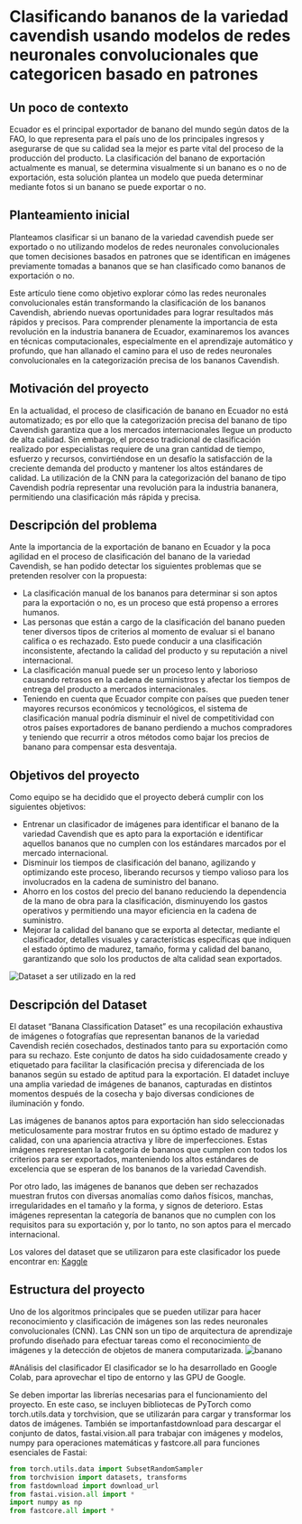 # Clasificando bananos de la variedad cavendish usando modelos de redes neuronales convolucionales que categoricen basado en patrones
## Un poco de contexto
Ecuador es el principal exportador de banano del mundo según datos de la FAO, lo que representa para el país uno de los principales ingresos y asegurarse de que su calidad sea la mejor es parte vital del proceso de la producción del producto.
La clasificación del banano de exportación actualmente es manual, se determina visualmente si un banano es o no de exportación, esta solución plantea un modelo que pueda determinar mediante fotos si un banano se puede exportar o no.
## Planteamiento inicial
Planteamos clasificar si un banano de la variedad cavendish puede ser exportado o no utilizando modelos de redes neuronales convolucionales que tomen decisiones basados en patrones que se identifican en imágenes previamente tomadas a bananos que se han clasificado como bananos de exportación o no.

Este artículo tiene como objetivo explorar cómo las redes neuronales convolucionales están transformando la clasificación de los bananos Cavendish, abriendo nuevas oportunidades para lograr resultados más rápidos y precisos. Para comprender plenamente la importancia de esta revolución en la industria bananera de Ecuador, examinaremos los avances en técnicas computacionales, especialmente en el aprendizaje automático y profundo, que han allanado el camino para el uso de redes neuronales convolucionales en la categorización precisa de los bananos Cavendish.

## Motivación del proyecto
En la actualidad, el proceso de clasificación de banano en Ecuador no está automatizado; es por ello que la categorización precisa del banano de tipo Cavendish garantiza que a los mercados internacionales llegue un producto de alta calidad. Sin embargo, el proceso tradicional de clasificación realizado por especialistas requiere de una gran cantidad de tiempo, esfuerzo y recursos, convirtiéndose en un desafío la satisfacción de la creciente demanda del producto y mantener los altos estándares de calidad. La utilización de la CNN para la categorización del banano de tipo Cavendish podría representar una revolución para la industria bananera, permitiendo una clasificación más rápida y precisa.
## Descripción del problema
Ante la importancia de la exportación de banano en Ecuador y la poca agilidad en el proceso de clasificación del banano de la variedad Cavendish, se han podido detectar los siguientes problemas que se pretenden resolver con la propuesta:

+ La clasificación manual de los bananos para determinar si son aptos para la exportación o no, es un proceso que está propenso a errores humanos.
+ Las personas que están a cargo de la clasificación del banano pueden tener diversos tipos de criterios al momento de evaluar si el banano califica o es rechazado. Esto puede conducir a una clasificación inconsistente, afectando la calidad del producto y su reputación a nivel internacional.
+ La clasificación manual puede ser un proceso lento y laborioso causando retrasos en la cadena de suministros y afectar los tiempos de entrega del producto a mercados internacionales.
+ Teniendo en cuenta que Ecuador compite con países que pueden tener mayores recursos económicos y tecnológicos, el sistema de clasificación manual podría disminuir el nivel de competitividad con otros países exportadores de banano perdiendo a muchos compradores y teniendo que recurrir a otros métodos como bajar los precios de banano para compensar esta desventaja.

## Objetivos del proyecto
Como equipo se ha decidido que el proyecto deberá cumplir con los siguientes objetivos:

+ Entrenar un clasificador de imágenes para identificar el banano de la variedad Cavendish que es apto para la exportación e identificar aquellos bananos que no cumplen con los estándares marcados por el mercado internacional.
+ Disminuir los tiempos de clasificación del banano, agilizando y optimizando este proceso, liberando recursos y tiempo valioso para los involucrados en la cadena de suministro del banano.
+ Ahorro en los costos del precio del banano reduciendo la dependencia de la mano de obra para la clasificación, disminuyendo los gastos operativos y permitiendo una mayor eficiencia en la cadena de suministro.
+ Mejorar la calidad del banano que se exporta al detectar, mediante el clasificador, detalles visuales y características específicas que indiquen el estado óptimo de madurez, tamaño, forma y calidad del banano, garantizando que solo los productos de alta calidad sean exportados.

![Dataset a ser utilizado en la red](https://github.com/ruthsbel/bananos-redes-convolucionales/assets/10469932/3762fca9-e730-447a-ab7c-38df3e0accf7)

## Descripción del Dataset
El dataset “Banana Classification Dataset” es una recopilación exhaustiva de imágenes o fotografías que representan bananos de la variedad Cavendish recién cosechados, destinados tanto para su exportación como para su rechazo. Este conjunto de datos ha sido cuidadosamente creado y etiquetado para facilitar la clasificación precisa y diferenciada de los bananos según su estado de aptitud para la exportación. El datadet incluye una amplia variedad de imágenes de bananos, capturadas en distintos momentos después de la cosecha y bajo diversas condiciones de iluminación y fondo.

Las imágenes de bananos aptos para exportación han sido seleccionadas meticulosamente para mostrar frutos en su óptimo estado de madurez y calidad, con una apariencia atractiva y libre de imperfecciones. Estas imágenes representan la categoría de bananos que cumplen con todos los criterios para ser exportados, manteniendo los altos estándares de excelencia que se esperan de los bananos de la variedad Cavendish.

Por otro lado, las imágenes de bananos que deben ser rechazados muestran frutos con diversas anomalías como daños físicos, manchas, irregularidades en el tamaño y la forma, y signos de deterioro. Estas imágenes representan la categoría de bananos que no cumplen con los requisitos para su exportación y, por lo tanto, no son aptos para el mercado internacional.

Los valores del dataset que se utilizaron para este clasificador los puede encontrar en:
[Kaggle](https://www.kaggle.com/datasets/andreruizcalle/banana-classification-dataset?resource=download)

## Estructura del proyecto
Uno de los algoritmos principales que se pueden utilizar para hacer reconocimiento y clasificación de imágenes son las redes neuronales convolucionales (CNN). Las CNN son un tipo de arquitectura de aprendizaje profundo diseñado para efectuar tareas como el reconocimiento de imágenes y la detección de objetos de manera computarizada.
![banano](https://github.com/ruthsbel/bananos-redes-convolucionales/assets/10469932/fbaba164-d815-4b57-84ef-2fa255748523)

#Análisis del clasificador
El clasificador se lo ha desarrollado en Google Colab, para aprovechar el tipo de entorno y las GPU de Google.

Se deben importar las librerías necesarias para el funcionamiento del proyecto. En este caso, se incluyen bibliotecas de PyTorch como torch.utils.data y torchvision, que se utilizarán para cargar y transformar los datos de imágenes. También se importanfastdownload para descargar el conjunto de datos, fastai.vision.all para trabajar con imágenes y modelos, numpy para operaciones matemáticas y fastcore.all para funciones esenciales de Fastai:

```python
from torch.utils.data import SubsetRandomSampler
from torchvision import datasets, transforms
from fastdownload import download_url
from fastai.vision.all import *
import numpy as np
from fastcore.all import *
```
